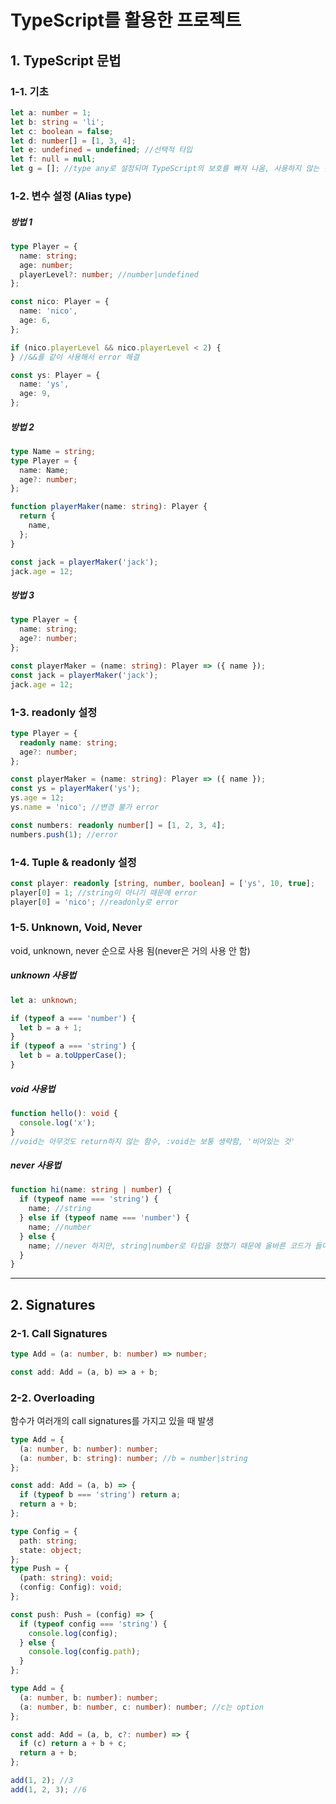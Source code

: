 # TypeScript를 활용한 프로젝트

## 1. TypeScript 문법

### 1-1. 기초

```ts
let a: number = 1;
let b: string = 'li';
let c: boolean = false;
let d: number[] = [1, 3, 4];
let e: undefined = undefined; //선택적 타입
let f: null = null;
let g = []; //type any로 설정되며 TypeScript의 보호를 빠져 나옴, 사용하지 않는 것이 좋음
```

### 1-2. 변수 설정 (Alias type)

##### 방법 1

```ts
type Player = {
  name: string;
  age: number;
  playerLevel?: number; //number|undefined
};

const nico: Player = {
  name: 'nico',
  age: 6,
};

if (nico.playerLevel && nico.playerLevel < 2) {
} //&&를 같이 사용해서 error 해결

const ys: Player = {
  name: 'ys',
  age: 9,
};
```

##### 방법 2

```ts
type Name = string;
type Player = {
  name: Name;
  age?: number;
};

function playerMaker(name: string): Player {
  return {
    name,
  };
}

const jack = playerMaker('jack');
jack.age = 12;
```

##### 방법 3

```ts
type Player = {
  name: string;
  age?: number;
};

const playerMaker = (name: string): Player => ({ name });
const jack = playerMaker('jack');
jack.age = 12;
```

### 1-3. readonly 설정

```ts
type Player = {
  readonly name: string;
  age?: number;
};

const playerMaker = (name: string): Player => ({ name });
const ys = playerMaker('ys');
ys.age = 12;
ys.name = 'nico'; //변경 불가 error
```

```ts
const numbers: readonly number[] = [1, 2, 3, 4];
numbers.push(1); //error
```

### 1-4. Tuple & readonly 설정

```ts
const player: readonly [string, number, boolean] = ['ys', 10, true];
player[0] = 1; //string이 아니기 때문에 error
player[0] = 'nico'; //readonly로 error
```

### 1-5. Unknown, Void, Never

void, unknown, never 순으로 사용 됨(never은 거의 사용 안 함)

##### unknown 사용법

```ts
let a: unknown;

if (typeof a === 'number') {
  let b = a + 1;
}
if (typeof a === 'string') {
  let b = a.toUpperCase();
}
```

##### void 사용법

```ts
function hello(): void {
  console.log('x');
}
//void는 아무것도 return하지 않는 함수, :void는 보통 생략함, '비어있는 것'
```

##### never 사용법

```ts
function hi(name: string | number) {
  if (typeof name === 'string') {
    name; //string
  } else if (typeof name === 'number') {
    name; //number
  } else {
    name; //never 하지만, string|number로 타입을 정했기 때문에 올바른 코드가 들어오면 절대 실행되지 않음
  }
}
```

---

## 2. Signatures

### 2-1. Call Signatures

```ts
type Add = (a: number, b: number) => number;

const add: Add = (a, b) => a + b;
```

### 2-2. Overloading

함수가 여러개의 call signatures를 가지고 있을 때 발생

```ts
type Add = {
  (a: number, b: number): number;
  (a: number, b: string): number; //b = number|string
};

const add: Add = (a, b) => {
  if (typeof b === 'string') return a;
  return a + b;
};
```

```ts
type Config = {
  path: string;
  state: object;
};
type Push = {
  (path: string): void;
  (config: Config): void;
};

const push: Push = (config) => {
  if (typeof config === 'string') {
    console.log(config);
  } else {
    console.log(config.path);
  }
};
```

```ts
type Add = {
  (a: number, b: number): number;
  (a: number, b: number, c: number): number; //c는 option
};

const add: Add = (a, b, c?: number) => {
  if (c) return a + b + c;
  return a + b;
};

add(1, 2); //3
add(1, 2, 3); //6
```
